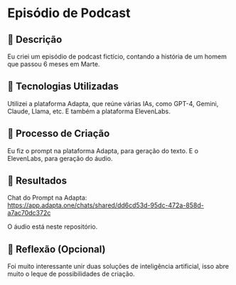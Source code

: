 # Episódio de Podcast

## 📒 Descrição

Eu criei um episódio de podcast fictício, contando a história de um homem que passou 6 meses em Marte.

## 🤖 Tecnologias Utilizadas

Utilizei a plataforma Adapta, que reúne várias IAs, como GPT-4, Gemini, Claude, Llama, etc. E também a plataforma ElevenLabs.

## 🧐 Processo de Criação
Eu fiz o prompt na plataforma Adapta, para geração do texto. E o ElevenLabs, para geração do áudio.

## 🚀 Resultados
Chat do Prompt na Adapta: https://app.adapta.one/chats/shared/dd6cd53d-95dc-472a-858d-a7ac70dc372c

O áudio está neste repositório.

## 💭 Reflexão (Opcional)
Foi muito interessante unir duas soluções de inteligência artificial, isso abre muito o leque de possibilidades de criação.
